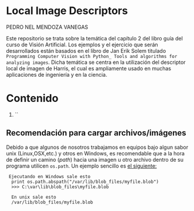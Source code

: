 # Local Image Descriptors

PEDRO NEL MENDOZA VANEGAS

Este repositorio se trata sobre la temática del capítulo 2 del libro guía del curso de Visión Artificial. Los ejemplos y el ejercicio que serán desarrollados están basados en el libro de Jan Erik Solem titulado ``Programming Computer Vision with Python_ Tools and algorithms for analyzing images``. Dicha temática se centra en la utilización del descriptor local de imagen de Harris, el cual es ampliamente usado en muchas aplicaciones de ingeniería y en la ciencia. 

# Contenido

1. ``
## Recomendación para cargar archivos/imágenes

Debido a que algunos de nosotros trabajamos en equipos bajo algun sabor unix (Linux,OSX,etc.) y otros en Windows, es recomendable que a la hora de definir un camino (*path*) hacia una imagen u otro archivo dentro de su programa utilicen ``os.path``. Un ejemplo sencillo es [el siguiente:][path_link]

 	 Ejecutando en Windows sale esto 
	  print os.path.abspath("/var/lib/blob_files/myfile.blob")
	  >>> C:\var\lib\blob_files\myfile.blob
  
	  En unix sale esto
	  /var/lib/blob_files/myfile.blob
  

[path_link]: https://stackoverflow.com/questions/13162372/using-absolute-unix-paths-in-windows-with-python
